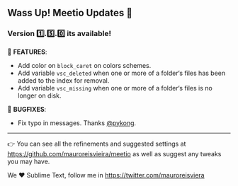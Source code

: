 ## Wass Up! Meetio Updates 🎁

### Version 1️⃣.5️⃣.0️⃣ its available!

📣 **FEATURES**:

* Add color on `block_caret` on colors schemes.
* Add variable `vsc_deleted` when one or more of a folder‘s files has been added to the index for removal.
* Add variable  `vsc_missing` when one or more of a folder‘s files is no longer on disk.

👾 **BUGFIXES**:

* Fix typo in messages. Thanks [@pykong](https://github.com/pykong).

***

👉 You can see all the refinements and suggested settings at https://github.com/mauroreisvieira/meetio
as well as suggest any tweaks you may have.

We ♥️ Sublime Text, follow me in https://twitter.com/mauroreisviera

